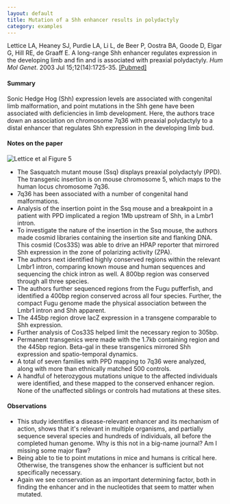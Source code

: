 ```yaml
---
layout: default
title: Mutation of a Shh enhancer results in polydactyly
category: examples
---
```


Lettice LA, Heaney SJ, Purdie LA, Li L, de Beer P, Oostra BA, Goode D, Elgar
G, Hill RE, de Graaff E. A long-range Shh enhancer regulates expression in the
developing limb and fin and is associated with preaxial polydactyly. _Hum Mol
Genet_. 2003 Jul 15;12(14):1725-35. <a class="pubmed-link" href="http://www.ncbi.nlm.nih.gov/pubmed/12837695" target="_blank">[Pubmed]</a>

#### Summary
Sonic Hedge Hog (Shh) expression levels are associated with congenital limb malformation, and point mutations in the Shh gene have been associated with deficiencies in limb development. Here, the authors trace down an association on chromosome 7q36 with preaxial polydactyly to a distal enhancer that regulates Shh expression in the developing limb bud.

#### Notes on the paper
<img class="examples-image-right" src="{{ site.baseurl }}/images/examples/2010-06-15-A-long-range-shh-enhancer-regulates-expression-in-the-developing-limb-and-fin-and-is-associated-with-preaxial-polydactyly_fig5.png" alt="Lettice et al Figure 5" title="Lettice et al Figure 5" />

* The Sasquatch mutant mouse (Ssq) displays preaxial polydactyly (PPD). The transgenic insertion is on mouse chromosome 5, which maps to the human locus chromosome 7q36.
* 7q36 has been associated with a number of congenital hand malformations.
* Analysis of the insertion point in the Ssq mouse and a breakpoint in a patient with PPD implicated a region 1Mb upstream of Shh, in a Lmbr1 intron. 
* To investigate the nature of the insertion in the Ssq mouse, the authors made cosmid libraries containing the insertion site and flanking DNA. This cosmid (Cos33S) was able to drive an HPAP reporter that mirrored Shh expression in the zone of polarizing activity (ZPA).
* The authors next identified highly conserved regions within the relevant Lmbr1 intron, comparing known mouse and human sequences and sequencing the chick intron as well. A 800bp region was conserved through all three species.
* The authors further sequenced regions from the Fugu pufferfish, and identified a 400bp region conserved across all four species. Further, the compact Fugu genome made the physical association between the Lmbr1 intron and Shh apparent.
* The 445bp region drove lacZ expression in a transgene comparable to Shh expression.
* Further analysis of Cos33S helped limit the necessary region to 305bp.
* Permanent transgenics were made with the 1.7kb containing region and the 445bp region. Beta-gal in these transgenics mirrored Shh expression and spatio-temporal dynamics.
* A total of seven families with PPD mapping to 7q36 were analyzed, along with more than ethnically matched 500 controls.
* A handful of heterozygous mutations unique to the affected individuals were identified, and these mapped to the conserved enhancer region. None of the unaffected siblings or controls had mutations at these sites.

#### Observations

* This study identifies a disease-relevant enhancer and its mechanism of action, shows that it's relevant in multiple organisms, and partially sequence several species and hundreds of individuals, all before the completed human genome. Why is this not in a big-name journal? Am I missing some major flaw?
* Being able to tie to point mutations in mice and humans is critical here. Otherwise, the transgenes show the enhancer is sufficient but not specifically necessary. 
* Again we see conservation as an important determining factor, both in finding the enhancer and in the nucleotides that seem to matter when mutated.

